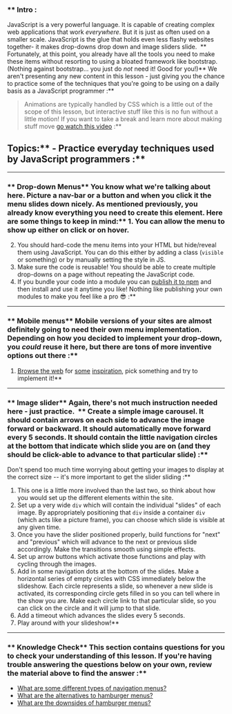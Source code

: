 ### ** Intro :
>
JavaScript is a very powerful language. It is capable of creating complex web applications that work _everywhere_. But it is just as often used on a smaller scale. JavaScript is the glue that holds even less flashy websites together- it makes drop-downs drop down and image sliders slide.  ** Fortunately, at this point, you already have all the tools you need to make these items without resorting to using a bloated framework like bootstrap. (Nothing against bootstrap... you just do _not_ need it! Good for you!)** We aren't presenting any new content in this lesson - just giving you the chance to practice some of the techniques that you're going to be using on a daily basis as a JavaScript programmer :**

> Animations are typically handled by CSS which is a little out of the scope of this lesson, but interactive stuff like this is no fun without a little motion! If you want to take a break and learn more about making stuff move [go watch this video](https://www.youtube.com/watch?v=8kK-cA99SA0) :**

## Topics:** - Practice everyday techniques used by JavaScript programmers :**



---


### ** Drop-down Menus** You know what we're talking about here. Picture a nav-bar or a button and when you click it the menu slides down nicely. As mentioned previously, you already know everything you need to create this element. Here are some things to keep in mind:** 1. You can allow the menu to show up either on click or on hover.
2. You should hard-code the menu items into your HTML but hide/reveal them using JavaScript. You can do this either by adding a class (`visible` or something) or by manually setting the style in JS.
3. Make sure the code is reusable! You should be able to create multiple drop-downs on a page without repeating the JavaScript code.
4. If you bundle your code into a module you can [publish it to npm](https://docs.npmjs.com/getting-started/publishing-npm-packages) and then install and use it anytime you like! Nothing like publishing your own modules to make you feel like a pro 😎 :**



---


### ** Mobile menus** Mobile versions of your sites are almost definitely going to need their own menu implementation. Depending on how you decided to implement your drop-down, you _could_ reuse it here, but there are tons of more inventive options out there :**

1. [Browse the web](https://dribbble.com/search?q=mobile+menu) for [some](https://uxplanet.org/top-8-mobile-navigation-menu-design-for-your-inspiration-8a2d925bffc0) [inspiration](https://marvelapp.com/blog/hamburger-menu-alternatives-mobile-navigation/), pick something and try to implement it!** 

---


### ** Image slider** Again, there's not much instruction needed here - just practice.  ** Create a simple image carousel. It should contain arrows on each side to advance the image forward or backward. It should automatically move forward every 5 seconds. It should contain the little navigation circles at the bottom that indicate which slide you are on (and they should be click-able to advance to that particular slide) :**

Don't spend too much time worrying about getting your images to display at the correct size -- it's more important to get the slider sliding :**

1. This one is a little more involved than the last two, so think about how you would set up the different elements within the site.  
2. Set up a very wide `div` which will contain the individual "slides" of each image. By appropriately positioning that `div` inside a container `div` (which acts like a picture frame), you can choose which slide is visible at any given time.
3. Once you have the slider positioned properly, build functions for "next" and "previous" which will advance to the next or previous slide accordingly. Make the transitions smooth using simple effects.
4. Set up arrow buttons which activate those functions and play with cycling through the images.
5. Add in some navigation dots at the bottom of the slides. Make a horizontal series of empty circles with CSS immediately below the slideshow. Each circle represents a slide, so whenever a new slide is activated, its corresponding circle gets filled in so you can tell where in the show you are. Make each circle link to that particular slide, so you can click on the circle and it will jump to that slide.
6. Add a timeout which advances the slides every 5 seconds.
7. Play around with your slideshow!** 

---


### ** Knowledge Check** This section contains questions for you to check your understanding of this lesson. If you're having trouble answering the questions below on your own, review the material above to find the answer :**

- <a class="knowledge-check-link" href="https://uxplanet.org/top-8-mobile-navigation-menu-design-for-your-inspiration-8a2d925bffc0">What are some different types of navigation menus?</a>
- <a class="knowledge-check-link" href="https://marvelapp.com/blog/hamburger-menu-alternatives-mobile-navigation/">What are the alternatives to hamburger menus?</a>
- <a class="knowledge-check-link" href="https://marvelapp.com/blog/hamburger-menu-alternatives-mobile-navigation/">What are the downsides of hamburger menus?</a>
